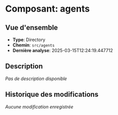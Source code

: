 # Composant: agents

## Vue d'ensemble
- **Type**: Directory
- **Chemin**: `src/agents`
- **Dernière analyse**: 2025-03-15T12:24:19.447712

## Description
*Pas de description disponible*





## Historique des modifications
*Aucune modification enregistrée*
